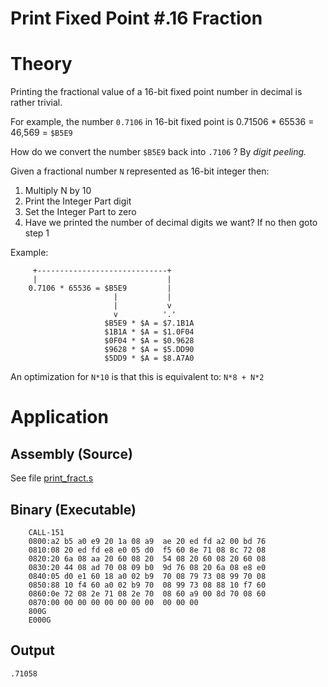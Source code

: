 # Print Fixed Point #.16 Fraction

# Theory

Printing the fractional value of a 16-bit fixed point number in decimal is rather trivial.

For example, the number `0.7106` in 16-bit fixed point is 0.71506 * 65536 = 46,569 = `$B5E9`

How do we convert the number `$B5E9` back into `.7106` ? By _digit peeling._

Given a fractional number `N` represented as 16-bit integer then:

1. Multiply N by 10
2. Print the Integer Part digit
3. Set the Integer Part to zero
5. Have we printed the number of decimal digits we want? If no then goto step 1

Example:

```
     +-----------------------------+
     |                             |
    0.7106 * 65536 = $B5E9         |
                       |           |
                       |           v
                       v          '.'
                     $B5E9 * $A = $7.1B1A
                     $1B1A * $A = $1.0F04
                     $0F04 * $A = $0.9628
                     $9628 * $A = $5.DD90
                     $5DD9 * $A = $8.A7A0
```

An optimization for `N*10` is that this is equivalent to: `N*8 + N*2`


# Application

## Assembly (Source)

See file [print_fract.s](print_fract.s)

## Binary (Executable)

```
    CALL-151
    0800:a2 b5 a0 e9 20 1a 08 a9  ae 20 ed fd a2 00 bd 76
    0810:08 20 ed fd e8 e0 05 d0  f5 60 8e 71 08 8c 72 08
    0820:20 6a 08 aa 20 60 08 20  54 08 20 60 08 20 60 08
    0830:20 44 08 ad 70 08 09 b0  9d 76 08 20 6a 08 e8 e0
    0840:05 d0 e1 60 18 a0 02 b9  70 08 79 73 08 99 70 08
    0850:88 10 f4 60 a0 02 b9 70  08 99 73 08 88 10 f7 60
    0860:0e 72 08 2e 71 08 2e 70  08 60 a9 00 8d 70 08 60
    0870:00 00 00 00 00 00 00 00  00 00 00               
    800G
    E000G
```

## Output

```
.71058
```

